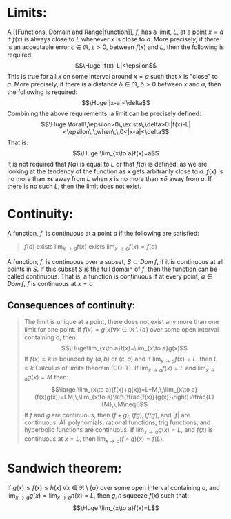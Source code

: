 
# Limits:

A [[Functions, Domain and Range|function]], $f$, has a limit, $L$, at a point $x=a$ if $f(x)$ is always close to $L$ whenever $x$ is close to $a$. More precisely, if there is an acceptable error  $\epsilon \in\Re$, $\epsilon > 0$, between $f(x)$ and $L$, then the following is required:
$$\Huge |f(x)-L|<\epsilon$$
This is true for all $x$ on some interval around $x=a$ such that $x$ is "close" to $a$. More precisely, if there is a distance $\delta\in\Re$, $\delta >0$ between $x$ and $a$, then the following is required:
$$\Huge |x-a|<\delta$$
Combining the above requirements, a limit can be precisely defined:
$$\Huge \forall\,\epsilon>0\,\exists\,\delta>0:|f(x)-L|<\epsilon\,\,when\,\,0<|x-a|<\delta$$
That is:
$$\Huge \lim_{x\to a}f(x)=a$$
It is not required that $f(a)$ is equal to $L$ or that $f(a)$ is defined, as we are looking at the tendency of the function as $x$ gets arbitrarily close to $a$. $f(x)$ is no more than $\pm\epsilon$ away from $L$ when $x$ is no more than $\pm\delta$ away from $a$. If there is no such $L$, then the limit does not exist.

# Continuity:

A function, $f$, is continuous at a point $a$ if the following are satisfied:
> $f(a)$ exists
> $\lim_{x\to a}f(x)$ exists
> $\lim_{x\to a}f(x)=f(a)$

A function, $f$, is continuous over a subset, $S\subset Dom\,f$, if it is continuous at all points in $S$. If this subset $S$ is the full domain of $f$, then the function can be called continuous. That is, a function is continuous if at every point, $a\in Dom\,f$, $f$ is continuous at $x=a$

## Consequences of continuity:
> The limit is unique at a point, there does not exist any more than one limit for one point.
> If $f(x)=g(x)\forall x\in\Re\setminus\{a\}$ over some open interval containing $a$, then:$$\Huge\lim_{x\to a}f(x)=\lim_{x\to a}g(x)$$
> If $f(x)\geq k$ is bounded by $(a,b)$ or $(c,a)$ and if $\lim_{x\to a}f(x)=L$, then $L\geq k$
> Calculus of limits theorem (COLT). If $\lim_{x\to a}f(x)=L$ and $\lim_{x\to a}g(x)=M$ then:$$\large \lim_{x\to a}(f(x)+g(x))=L+M,\,\lim_{x\to a}(f(x)g(x))=LM,\,\lim_{x\to a}\left(\frac{f(x)}{g(x)}\right)=\frac{L}{M},\,M\neq0$$
> If $f$ and $g$ are continuous, then $(f+g),(fg),(f/g),$ and $|f|$ are continuous.
> All polynomials, rational functions, trig functions, and hyperbolic functions are continuous.
> If $\lim_{x\to a}g(x)=L$, and $f(x)$ is continuous at $x=L$, then $\lim_{x\to a}(f\circ g)(x)=f(L)$.

# Sandwich theorem:

If $g(x)\leq f(x)\leq h(x)\,\forall x\in\Re\setminus\{a\}$ over some open interval containing $a$, and $\lim_{x\to a}g(x)=\lim_{x\to a}h(x)=L$, then $g,h$ squeeze $f(x)$ such that:
$$\Huge \lim_{x\to a}f(x)=L$$